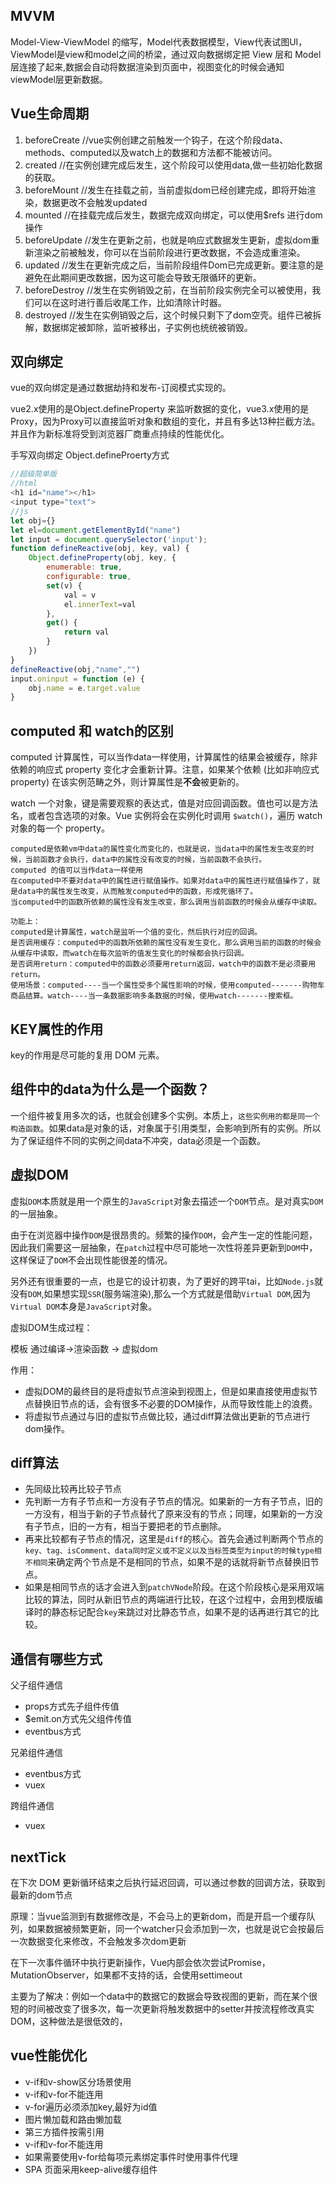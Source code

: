 ## MVVM

Model-View-ViewModel 的缩写，Model代表数据模型，View代表试图UI，ViewModel是view和model之间的桥梁，通过双向数据绑定把 View 层和 Model 层连接了起来,数据会自动将数据渲染到页面中，视图变化的时候会通知viewModel层更新数据。

## Vue生命周期

1. beforeCreate   //vue实例创建之前触发一个钩子，在这个阶段data、methods、computed以及watch上的数据和方法都不能被访问。
2. created     //在实例创建完成后发生，这个阶段可以使用data,做一些初始化数据的获取。
3. beforeMount  //发生在挂载之前，当前虚拟dom已经创建完成，即将开始渲染，数据更改不会触发updated
4. mounted    //在挂载完成后发生，数据完成双向绑定，可以使用$refs 进行dom操作
5. beforeUpdate   //发生在更新之前，也就是响应式数据发生更新，虚拟dom重新渲染之前被触发，你可以在当前阶段进行更改数据，不会造成重渲染。
6. updated   //发生在更新完成之后，当前阶段组件Dom已完成更新。要注意的是避免在此期间更改数据，因为这可能会导致无限循环的更新。
7. beforeDestroy   //发生在实例销毁之前，在当前阶段实例完全可以被使用，我们可以在这时进行善后收尾工作，比如清除计时器。
8. destroyed  //发生在实例销毁之后，这个时候只剩下了dom空壳。组件已被拆解，数据绑定被卸除，监听被移出，子实例也统统被销毁。

## 双向绑定

vue的双向绑定是通过数据劫持和发布-订阅模式实现的。

vue2.x使用的是Object.defineProperty 来监听数据的变化，vue3.x使用的是Proxy，因为Proxy可以直接监听对象和数组的变化，并且有多达13种拦截方法。并且作为新标准将受到浏览器厂商重点持续的性能优化。

手写双向绑定 Object.defineProerty方式

```javascript
//超级简单版
//html
<h1 id="name"></h1>
<input type="text">
//js
let obj={}
let el=document.getElementById("name")
let input = document.querySelector('input');
function defineReactive(obj, key, val) {
    Object.defineProperty(obj, key, {
        enumerable: true,
        configurable: true,
        set(v) {
            val = v
            el.innerText=val
        },
        get() {
            return val
        }
    })
}
defineReactive(obj,"name","")
input.oninput = function (e) {
    obj.name = e.target.value
}
```

## computed 和 watch的区别

computed 计算属性，可以当作data一样使用，计算属性的结果会被缓存，除非依赖的响应式 property 变化才会重新计算。注意，如果某个依赖 (比如非响应式 property) 在该实例范畴之外，则计算属性是**不会**被更新的。

watch	一个对象，键是需要观察的表达式，值是对应回调函数。值也可以是方法名，或者包含选项的对象。Vue 实例将会在实例化时调用 `$watch()`，遍历 watch 对象的每一个 property。

```
computed是依赖vm中data的属性变化而变化的，也就是说，当data中的属性发生改变的时候，当前函数才会执行，data中的属性没有改变的时候，当前函数不会执行。
computed 的值可以当作data一样使用
在computed中不要对data中的属性进行赋值操作。如果对data中的属性进行赋值操作了，就是data中的属性发生改变，从而触发computed中的函数，形成死循环了。
当computed中的函数所依赖的属性没有发生改变，那么调用当前函数的时候会从缓存中读取。

功能上：
computed是计算属性，watch是监听一个值的变化，然后执行对应的回调。
是否调用缓存：computed中的函数所依赖的属性没有发生变化，那么调用当前的函数的时候会从缓存中读取，而watch在每次监听的值发生变化的时候都会执行回调。
是否调用return：computed中的函数必须要用return返回，watch中的函数不是必须要用return。
使用场景：computed----当一个属性受多个属性影响的时候，使用computed-------购物车商品结算。watch----当一条数据影响多条数据的时候，使用watch-------搜索框。
```



## KEY属性的作用

key的作用是尽可能的复用 DOM 元素。

## 组件中的data为什么是一个函数？

一个组件被复用多次的话，也就会创建多个实例。本质上，`这些实例用的都是同一个构造函数`。如果data是对象的话，对象属于引用类型，会影响到所有的实例。所以为了保证组件不同的实例之间data不冲突，data必须是一个函数。

## 虚拟DOM

虚拟`DOM`本质就是用一个原生的`JavaScript`对象去描述一个`DOM`节点。是对真实`DOM`的一层抽象。

由于在浏览器中操作`DOM`是很昂贵的。频繁的操作`DOM`，会产生一定的性能问题，因此我们需要这一层抽象，在`patch`过程中尽可能地一次性将差异更新到`DOM`中，这样保证了`DOM`不会出现性能很差的情况。

另外还有很重要的一点，也是它的设计初衷，为了更好的跨平tai，比如`Node.js`就没有`DOM`,如果想实现`SSR`(服务端渲染),那么一个方式就是借助`Virtual DOM`,因为`Virtual DOM`本身是`JavaScript`对象。

虚拟DOM生成过程：

模板 通过编译->渲染函数 -> 虚拟dom

作用：

- 虚拟DOM的最终目的是将虚拟节点渲染到视图上，但是如果直接使用虚拟节点替换旧节点的话，会有很多不必要的DOM操作，从而导致性能上的浪费。
- 将虚拟节点通过与旧的虚拟节点做比较，通过diff算法做出更新的节点进行dom操作。



## diff算法

- 先同级比较再比较子节点
- 先判断一方有子节点和一方没有子节点的情况。如果新的一方有子节点，旧的一方没有，相当于新的子节点替代了原来没有的节点；同理，如果新的一方没有子节点，旧的一方有，相当于要把老的节点删除。
- 再来比较都有子节点的情况，这里是`diff`的核心。首先会通过判断两个节点的`key、tag、isComment、data同时定义或不定义以及当标签类型为input的时候type相不相同`来确定两个节点是不是相同的节点，如果不是的话就将新节点替换旧节点。
- 如果是相同节点的话才会进入到`patchVNode`阶段。在这个阶段核心是采用双端比较的算法，同时从新旧节点的两端进行比较，在这个过程中，会用到模版编译时的静态标记配合`key`来跳过对比静态节点，如果不是的话再进行其它的比较。

## 通信有哪些方式

父子组件通信

- props方式先子组件传值  
- $emit.on方式先父组件传值
- eventbus方式

兄弟组件通信

- eventbus方式
- vuex

跨组件通信

- vuex

## nextTick

在下次 DOM 更新循环结束之后执行延迟回调，可以通过参数的回调方法，获取到最新的dom节点

原理：当vue监测到有数据修改是，不会马上的更新dom，而是开启一个缓存队列，如果数据被频繁更新，同一个watcher只会添加到一次，也就是说它会按最后一次数据变化来修改，不会触发多次dom更新

在下一次事件循环中执行更新操作，Vue内部会依次尝试Promise，MutationObserver，如果都不支持的话，会使用settimeout

主要为了解决：例如一个data中的数据它的数据会导致视图的更新，而在某个很短的时间被改变了很多次，每一次更新将触发数据中的setter并按流程修改真实DOM，这种做法是很低效的，

## vue性能优化

- v-if和v-show区分场景使用
- v-if和v-for不能连用
- v-for遍历必须添加key,最好为id值
- 图片懒加载和路由懒加载
- 第三方插件按需引用
- v-if和v-for不能连用
- 如果需要使用v-for给每项元素绑定事件时使用事件代理
- SPA 页面采用keep-alive缓存组件

